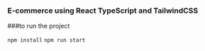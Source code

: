 ### E-commerce using React TypeScript and TailwindCSS

###to run the project

`npm install`
`npm run start`
